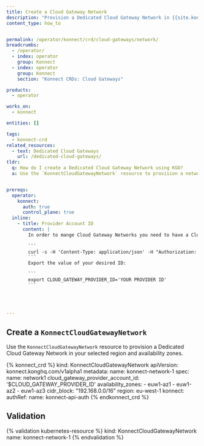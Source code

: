 ```yaml
---
title: Create a Cloud Gateway Network
description: "Provision a Dedicated Cloud Gateway Network in {{site.konnect_short_name}} using the `KonnectCloudGatewayNetwork` CRD."
content_type: how_to


permalink: /operator/konnect/crd/cloud-gateways/network/
breadcrumbs:
  - /operator/
  - index: operator
    group: Konnect
  - index: operator
    group: Konnect
    section: "Konnect CRDs: Cloud Gateways"

products:
  - operator

works_on:
  - konnect

entities: []

tags:
  - konnect-crd
related_resources:
  - text: Dedicated Cloud Gateways
    url: /dedicated-cloud-gateways/
tldr:
  q: How do I create a Dedicated Cloud Gateway Network using KGO?
  a: Use the `KonnectCloudGatewayNetwork` resource to provision a network and monitor provisioning status in {{site.konnect_short_name}}.


prereqs:
  operator:
    konnect:
      auth: true
      control_plane: true
  inline: 
    - title: Provider Account ID
      content: |
        In order to mange Cloud Gateway Networks you need to have a Cloud Gateway Provider Account associated with your {{site.konnect_short_name}} account. You can obtain the ID to your provider account using the [Cloud Gateways API](/api/konnect/cloud-gateways/#/operations/list-provider-accounts). 
        
        ```
        curl -s -H 'Content-Type: application/json' -H "Authorization: Bearer $KONNECT_TOKEN" -XGET https://global.api.konghq.com/v2/cloud-gateways/provider-accounts | jq
        ```
        Export the value of your desired ID: 

        ```
        export CLOUD_GATEWAY_PROVIDER_ID='YOUR PROVIDER ID'
        ```
  
        
        

---
```


## Create a `KonnectCloudGatewayNetwork`

Use the `KonnectCloudGatewayNetwork` resource to provision a Dedicated Cloud Gateway Network in your selected region and availability zones.


<!-- vale off -->
{% konnect_crd %}
kind: KonnectCloudGatewayNetwork
apiVersion: konnect.konghq.com/v1alpha1
metadata:
  name: konnect-network-1
spec:
  name: network1
  cloud_gateway_provider_account_id: '$CLOUD_GATEWAY_PROVIDER_ID'
  availability_zones:
    - euw1-az1
    - euw1-az2
    - euw1-az3
  cidr_block: "192.168.0.0/16"
  region: eu-west-1
  konnect:
    authRef:
      name: konnect-api-auth
{% endkonnect_crd %}
<!-- vale on -->


## Validation
{% validation kubernetes-resource %}
kind: KonnectCloudGatewayNetwork
name: konnect-network-1
{% endvalidation %}
